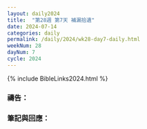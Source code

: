 ```yaml
---
layout: daily2024
title:  "第28週 第7天 補漏拾遺"
date: 2024-07-14
categories: daily
permalink: /daily/2024/wk28-day7-daily.html
weekNum: 28
dayNum: 7
cycle: 2024
---
```


{% include BibleLinks2024.html %}

### 禱告：

### 筆記與回應：
